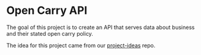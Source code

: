 # Open Carry API

The goal of this project is to create an API that serves data about business and their stated open carry policy.

The idea for this project came from our [project-ideas](https://github.com/open-austin/project-ideas/issues/43) repo.
